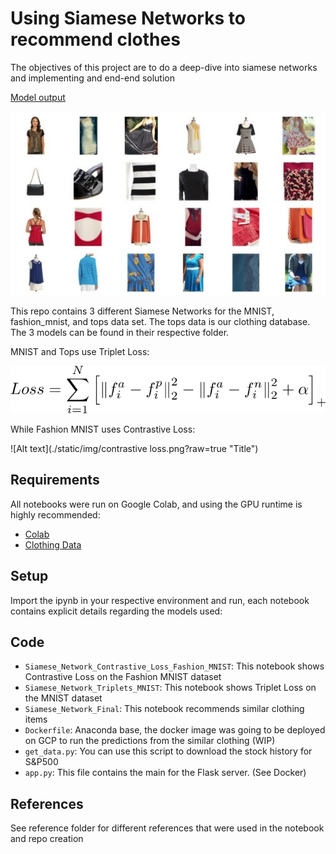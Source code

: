 # Using Siamese Networks to recommend clothes
The objectives of this project are to do a deep-dive into siamese networks and implementing and end-end solution

<u> Model output </u>

![Alt text](./static/img/Modeloutput.jpg?raw=true "Title")

This repo contains 3 different Siamese Networks for the MNIST, fashion_mnist, and tops data set.
The tops data is our clothing database. The 3 models can be found in their respective folder. 

MNIST and Tops use Triplet Loss:

![Alt text](./static/img/tripletloss.png?raw=true "Title")

While Fashion MNIST uses Contrastive Loss:

![Alt text](./static/img/contrastive loss.png?raw=true "Title")

## Requirements
All notebooks were run on Google Colab, and using the GPU runtime is highly recommended:
- [Colab](https://colab.research.google.com/notebooks/intro.ipynb?utm_source=scs-index)
- [Clothing Data](https://console.cloud.google.com/storage/browser/fynd-open-source/research/MILDNet)

## Setup
Import the ipynb in your respective environment and run, each notebook contains explicit details regarding the models used:

## Code
- `Siamese_Network_Contrastive_Loss_Fashion_MNIST`: This notebook shows Contrastive Loss on the Fashion MNIST dataset
- `Siamese_Network_Triplets_MNIST`:  This notebook shows Triplet Loss on the MNIST dataset
- `Siamese_Network_Final`:  This notebook recommends similar clothing items 
- `Dockerfile`: Anaconda base, the docker image was going to be deployed on GCP to run the predictions from the similar clothing (WIP)
- `get_data.py`: You can use this script to download the stock history for S&P500
- `app.py`: This file contains the main for the Flask server. (See Docker)

## References
See reference folder for different references that were used in the notebook and repo creation





 
